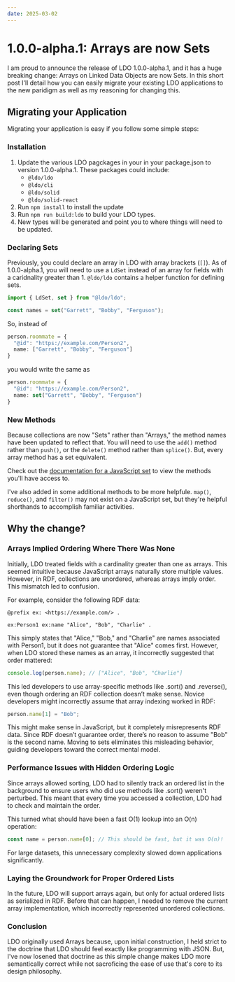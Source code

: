 ```yaml
---
date: 2025-03-02 
---
```


# 1.0.0-alpha.1: Arrays are now Sets

I am proud to announce the release of LDO 1.0.0-alpha.1, and it has a huge breaking change: Arrays on Linked Data Objects are now Sets. In this short post I'll detail how you can easily migrate your existing LDO applications to the new paridigm as well as my reasoning for changing this.

## Migrating your Application

Migrating your application is easy if you follow some simple steps:

### Installation

1. Update the various LDO pagckages in your in your package.json to version 1.0.0-alpha.1. These packages could include:
   - `@ldo/ldo`
   - `@ldo/cli`
   - `@ldo/solid`
   - `@ldo/solid-react`
2. Run `npm install` to install the update
3. Run `npm run build:ldo` to build your LDO types.
4. New types will be generated and point you to where things will need to be updated.

### Declaring Sets

Previously, you could declare an array in LDO with array brackets (`[]`). As of 1.0.0-alpha.1, you will need to use a `LdSet` instead of an array for fields with a caridnality greater than 1. `@ldo/ldo` contains a helper function for defining sets.

```typescript
import { LdSet, set } from "@ldo/ldo";

const names = set("Garrett", "Bobby", "Ferguson");
```

So, instead of

```typescript
person.roommate = {
  "@id": "https://example.com/Person2",
  name: ["Garrett", "Bobby", "Ferguson"]
}
```

you would write the same as

```typescript
person.roommate = {
  "@id": "https://example.com/Person2",
  name: set("Garrett", "Bobby", "Ferguson")
}
```

### New Methods

Because collections are now "Sets" rather than "Arrays," the method names have been updated to reflect that. You will need to use the `add()` method rather than `push()`, or the `delete()` method rather than `splice()`. But, every array method has a set equivalent.

Check out the [documentation for a JavaScript set](https://developer.mozilla.org/en-US/docs/Web/JavaScript/Reference/Global_Objects/Set) to view the methods you'll have access to.

I've also added in some additional methods to be more helpfule. `map()`, `reduce()`, and `filter()` may not exist on a JavaScript set, but they're helpful shorthands to accomplish familiar activities.

## Why the change?

### Arrays Implied Ordering Where There Was None

Initially, LDO treated fields with a cardinality greater than one as arrays. This seemed intuitive because JavaScript arrays naturally store multiple values. However, in RDF, collections are unordered, whereas arrays imply order. This mismatch led to confusion.

For example, consider the following RDF data:

```turtle
@prefix ex: <https://example.com/> .

ex:Person1 ex:name "Alice", "Bob", "Charlie" .
```

This simply states that "Alice," "Bob," and "Charlie" are names associated with Person1, but it does not guarantee that "Alice" comes first. However, when LDO stored these names as an array, it incorrectly suggested that order mattered:

```typescript
console.log(person.name); // ["Alice", "Bob", "Charlie"]
```

This led developers to use array-specific methods like .sort() and .reverse(), even though ordering an RDF collection doesn’t make sense. Novice developers might incorrectly assume that array indexing worked in RDF:

```typescript
person.name[1] = "Bob"; 
```

This might make sense in JavaScript, but it completely misrepresents RDF data. Since RDF doesn’t guarantee order, there’s no reason to assume "Bob" is the second name. Moving to sets eliminates this misleading behavior, guiding developers toward the correct mental model.

### Performance Issues with Hidden Ordering Logic

Since arrays allowed sorting, LDO had to silently track an ordered list in the background to ensure users who did use methods like .sort() weren't perturbed. This meant that every time you accessed a collection, LDO had to check and maintain the order.

This turned what should have been a fast O(1) lookup into an O(n) operation:

```typescript
const name = person.name[0]; // This should be fast, but it was O(n)!
```

For large datasets, this unnecessary complexity slowed down applications significantly.

### Laying the Groundwork for Proper Ordered Lists

In the future, LDO will support arrays again, but only for actual ordered lists as serialized in RDF. Before that can happen, I needed to remove the current array implementation, which incorrectly represented unordered collections.

### Conclusion

LDO originally used Arrays because, upon initial construction, I held strict to the doctrine that LDO should feel exactly like programming with JSON. But, I've now losened that doctrine as this simple change makes LDO more semantically correct while not sacroficing the ease of use that's core to its design philosophy.